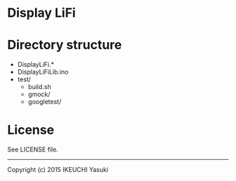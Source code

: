 Display LiFi
===========


Directory structure
===================

+ DisplayLiFi.*
+ DisplayLiFiLib.ino
+ test/
  + build.sh
  + gmock/
  + googletest/

License
=======

See LICENSE file.

-----
Copyright (c) 2015 IKEUCHI Yasuki
